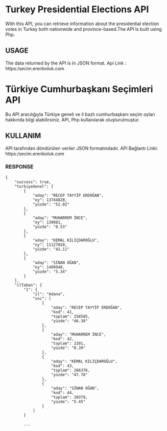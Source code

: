 # Turkey Presidential Elections API

With this API, you can retrieve information about the presidential election votes in Turkey both nationwide and province-based.The API is built using Php.

## USAGE
The data returned by the API is in JSON format.
Api Link : https:/secim.erenboluk.com

# Türkiye Cumhurbaşkanı Seçimleri API
Bu API aracılığıyla Türkiye geneli ve il bazlı cumhurbaşkanı seçim oyları hakkında bilgi alabilirsiniz. API, Php kullanılarak oluşturulmuştur.

## KULLANIM
API tarafından döndürülen veriler JSON formatındadır.
API Bağlantı Linki: https:/secim.erenboluk.com

### RESPONSE 
```
{
    "success": true,
    "turkiyeGenel": [
        {
            "aday": "RECEP TAYYİP ERDOĞAN",
            "oy": 13744828,
            "yüzde": "52.02"
        },
        {
            "aday": "MUHARREM İNCE",
            "oy": 139981,
            "yüzde": "0.53"
        },
        {
            "aday": "KEMAL KILIÇDAROĞLU",
            "oy": 11127010,
            "yüzde": "42.11"
        },
        {
            "aday": "SİNAN OĞAN",
            "oy": 1409948,
            "yüzde": "5.34"
        }
    ],
    "ilTaban": {
        "1": {
            "il": "Adana",
            "snc": [
                {
                    "aday": "RECEP TAYYİP ERDOĞAN",
                    "kod": 41,
                    "toplam": 258585,
                    "yüzde": "46.38"
                },
                {
                    "aday": "MUHARREM İNCE",
                    "kod": 42,
                    "toplam": 2201,
                    "yüzde": "0.39"
                },
                {
                    "aday": "KEMAL KILIÇDAROĞLU",
                    "kod": 43,
                    "toplam": 266376,
                    "yüzde": "47.78"
                },
                {
                    "aday": "SİNAN OĞAN",
                    "kod": 44,
                    "toplam": 30379,
                    "yüzde": "5.45"
                }
            ]
        }
        
        ...
        
 ```  
        
